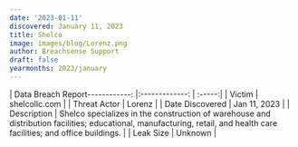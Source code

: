```yaml
---
date: '2023-01-11'
discovered: January 11, 2023
title: Shelco
image: images/blog/Lorenz.png
author: Breachsense Support
draft: false
yearmonths: 2023/january
---
```


| Data Breach Report------------:     |:-------------:    | :-----:|
| Victim      | shelcollc.com      | 
| Threat Actor      | Lorenz      | 
| Date Discovered      | Jan 11, 2023      | 
| Description      | Shelco specializes in the construction of warehouse and distribution facilities; educational, manufacturing, retail, and health care facilities; and office buildings.      | 
| Leak Size      | Unknown      | 

